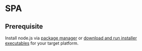 # SPA

## Prerequisite

Install node.js via [package manager](https://nodejs.org/en/download/package-manager) or [download and run installer executables](https://nodejs.org/en) for your target platform.


